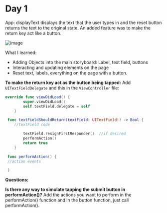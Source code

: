# Day 1

App: displayText displays the text that the user types in and the reset button returns the text to the original state. An added feature was to make the return key act like a button.

![image](https://github.com/anitay20/ios-tutorials/displayText/displayText.gif "displayText")



What I learned:
* Adding Objects into the main storyboard: Label, text field, buttons
* Interacting and updating elements on the page
* Reset text, labels, everything on the page with a button.

__To make the return key act as the button being tapped:__
Add ```UITextFieldDelegate``` and this in the ```ViewController``` file:

```swift
override func viewDidLoad() {
        super.viewDidLoad()
        self.textField.delegate = self
    }

 func textFieldShouldReturn(textField: UITextField!) -> Bool {
    //textField code

        textField.resignFirstResponder()  //if desired
        performAction()
        return true
    }

 func performAction() {
 //action events

 }
```

__Questions:__ 

**Is there any way to simulate tapping the submit button in performAction()?**
Add the actions you want to perform in the performAction() function and in the button function, just call performAction().
